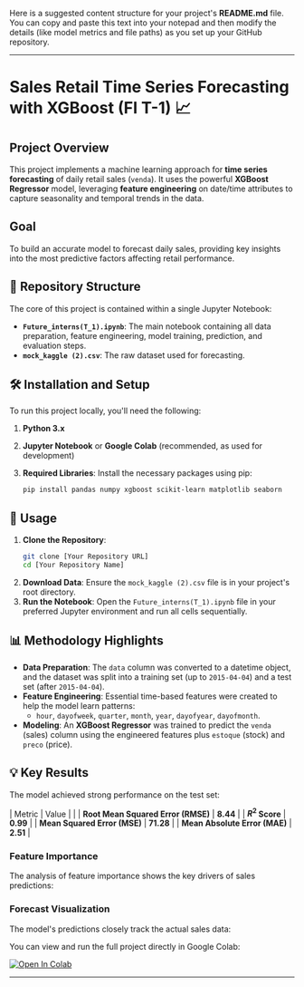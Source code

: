 Here is a suggested content structure for your project's **README.md** file. You can copy and paste this text into your notepad and then modify the details (like model metrics and file paths) as you set up your GitHub repository.

-----

# Sales Retail Time Series Forecasting with XGBoost (FI T-1) 📈

## Project Overview

This project implements a machine learning approach for **time series forecasting** of daily retail sales (`venda`). It uses the powerful **XGBoost Regressor** model, leveraging **feature engineering** on date/time attributes to capture seasonality and temporal trends in the data.

## Goal

To build an accurate model to forecast daily sales, providing key insights into the most predictive factors affecting retail performance.

## 📁 Repository Structure

The core of this project is contained within a single Jupyter Notebook:

  * **`Future_interns(T_1).ipynb`**: The main notebook containing all data preparation, feature engineering, model training, prediction, and evaluation steps.
  * **`mock_kaggle (2).csv`**: The raw dataset used for forecasting.

## 🛠️ Installation and Setup

To run this project locally, you'll need the following:

1.  **Python 3.x**

2.  **Jupyter Notebook** or **Google Colab** (recommended, as used for development)

3.  **Required Libraries**: Install the necessary packages using pip:

    ```bash
    pip install pandas numpy xgboost scikit-learn matplotlib seaborn
    ```

## 🚀 Usage

1.  **Clone the Repository**:
    ```bash
    git clone [Your Repository URL]
    cd [Your Repository Name]
    ```
2.  **Download Data**: Ensure the `mock_kaggle (2).csv` file is in your project's root directory.
3.  **Run the Notebook**: Open the `Future_interns(T_1).ipynb` file in your preferred Jupyter environment and run all cells sequentially.

## 📊 Methodology Highlights

  * **Data Preparation**: The `data` column was converted to a datetime object, and the dataset was split into a training set (up to `2015-04-04`) and a test set (after `2015-04-04`).
  * **Feature Engineering**: Essential time-based features were created to help the model learn patterns:
      * `hour`, `dayofweek`, `quarter`, `month`, `year`, `dayofyear`, `dayofmonth`.
  * **Modeling**: An **XGBoost Regressor** was trained to predict the `venda` (sales) column using the engineered features plus `estoque` (stock) and `preco` (price).

## 💡 Key Results

The model achieved strong performance on the test set:

| Metric                             | Value |
|
| **Root Mean Squared Error (RMSE)** | **8.44** |
| **$R^2$ Score**                    | **0.99** |
| **Mean Squared Error (MSE)**       | **71.28** |
| **Mean Absolute Error (MAE)**      | **2.51** |

### Feature Importance

The analysis of feature importance shows the key drivers of sales predictions:


### Forecast Visualization

The model's predictions closely track the actual sales data:

You can view and run the full project directly in Google Colab:

[![Open In Colab](https://colab.research.google.com/assets/colab-badge.svg)](https://colab.research.google.com/drive/1lBoe2yxqtXN6yaSF24-qo_GNDR4GvQjB?usp=sharing)

-----